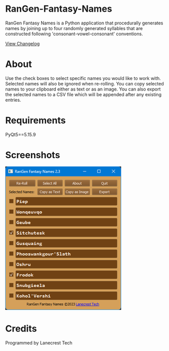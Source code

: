 # RanGen-Fantasy-Names

RanGen Fantasy Names is a Python application that procedurally generates names by joining up to four randomly generated syllables that are constructed following 'consonant-vowel-consonant' conventions.

[View Changelog](changelog.md)

About
===
Use the check boxes to select specific names you would like to work with. Selected names will also be ignored when re-rolling. You can copy selected names to your clipboard either as text or as an image. You can also export the selected names to a CSV file which will be appended after any existing entries.

Requirements
===
PyQt5==5.15.9

Screenshots
===
![Alt text](/screenshots/v2_3_main.png?raw=true "Main Window")

Credits
===
Programmed by Lanecrest Tech
